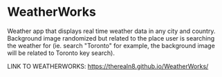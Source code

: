 # WeatherWorks
Weather app that displays real time weather data in any city and country. 
Background image randomized but related to the place user is searching the weather for (ie. search "Toronto" for example, the background image will be related to Toronto key search). 


LINK TO WEATHERWORKS: https://therealn8.github.io/WeatherWorks/
